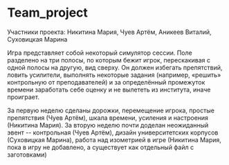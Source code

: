 # Team_project
Участники проекта: Никитина Мария, Чуев Артём, Аникеев Виталий, Суховицкая Марина

Игра представляет собой некоторый симулятор сессии. Поле разделено на три полосы, по которым бежит игрок, перескакивая с одной полосы на другую, вид сверху. Он должен избегать препятствий, ловить усилители, выполнять некоторые задания (например, «решить» контрольную от преподавателей) и за определённый промежуток времени заработать себе оценку и не вылететь из института, иначе проиграет.

За первую неделю сделаны дорожки, перемещение игрока, простые препятствия (Чуев Артём), шкала времени, усиления и настроения (Никитина Мария).
За вторую неделю почти доделан неожиданный эвент -- контрольная (Чуев Артём), дизайн университетских корпусов (Суховицкая Марина), работа над изометрией в игре (Никитина Мария, пока в игру не добавлено, а существует как отдельный файл с заготовками)
